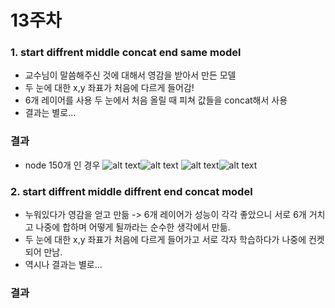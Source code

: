 13주차
=====

### 1. start diffrent middle concat end same model  

* 교수님이 말씀해주신 것에 대해서 영감을 받아서 만든 모델
* 두 눈에 대한 x,y 좌표가 처음에 다르게 들어감!  
* 6개 레이어를 사용 두 눈에서 처음 올릴 때 피쳐 값들을 concat해서 사용
* 결과는 별로...  

### 결과 

* node 150개 인 경우
![alt text](node_150_size_64_epoch_4000_khc11_bilearn/khc1_correct0.jpg)![alt text](node_150_size_64_epoch_4000_khc11_bilearn/khc1_correct.jpg)
![alt text](node_150_size_64_epoch_4000_khc11_constrain/khc1_correct2.jpg)![alt text](node_150_size_64_epoch_4000_khc11_constrain/khc1_correct3.jpg)

### 2. start diffrent middle diffrent end concat model 

* 누워있다가 영감을 얻고 만듦 -> 6개 레이어가 성능이 각각 좋았으니 서로 6개 거치고 나중에 합하며 어떻게 될까라는 순수한 생각에서 만듦.
* 두 눈에 대한 x,y 좌표가 처음에 다르게 들어가고 서로 각자 학습하다가 나중에 컨켓되어 만남.
* 역시나 결과는 별로...

### 결과 


